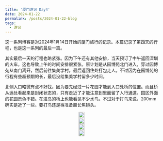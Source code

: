 ```yaml
---
title: '厦门游记 Day4'
date: 2024-01-22
permalink: /posts/2024-01-22-blog
tags:
  - 游记
---
```


这一系列博客是对2024年1月14日开始的厦门旅行的记录。本篇记录了第四天的行程，也是这一系列的最后一篇。

其实最后一天的行程也略紧张。因为下午还有其他安排，当天预订了中午返回深圳的火车。这也导致上午的时间安排很紧张。原计划是从园博苑北门进入，穿过园博苑从南门离开，然后前往集美学村，最后返回住处打包走人。不过因为在园博苑的行程有些超预期的长，最后没给集美学村留多少时间。

北侧入口略微有点不好找，因为要先经过一片花园才能到入口处桥的位置。而且桥从远处看起来是封闭状态的，只有走近了才能注意到里面留了人行通道。园区外面的花园景色不错。在进岛的桥上也能看见不少水鸟。不过对于打鸟来说，200mm确实是近了一些。要打鸟还是得准备超长焦镜头。

<head>
  <meta charset="utf-8" />
  <title>Swiper demo</title>
  <meta name="viewport" content="width=device-width, initial-scale=1, minimum-scale=1, maximum-scale=1" />
  <!-- Link Swiper's CSS -->
  <link rel="stylesheet" href="../assets/css/swiper-bundle.min.css" />

  <!-- Demo styles -->
  <style>
    .swiper {
      width: 100%;
      height: 100%;
    }

    .swiper-slide {
      text-align: center;
      font-size: 18px;
      display: flex;
      justify-content: center;
      align-items: center;
    }

    .swiper-slide img {
      display: block;
      width: 100%;
      height: 100%;
      object-fit: cover;
    }
  </style>
</head>

  <!-- Swiper -->
  <div class="swiper mySwiper">
    <div class="swiper-wrapper">
      <div class="swiper-slide">
        <a href="https://lailaps0713-blog.oss-cn-shanghai.aliyuncs.com/img/2024/DSC_3297.jpg">
          <img src="https://lailaps0713-blog.oss-cn-shanghai.aliyuncs.com/img/2024/DSC_3297.jpg?x-oss-process=image/resize,m_pad,h_1280,w_1920,color_FFFFFF"/>
        </a>
      </div>
      <div class="swiper-slide">
        <a href="https://lailaps0713-blog.oss-cn-shanghai.aliyuncs.com/img/2024/DSC_3300.jpg">
          <img src="https://lailaps0713-blog.oss-cn-shanghai.aliyuncs.com/img/2024/DSC_3300.jpg?x-oss-process=image/resize,m_pad,h_1280,w_1920,color_FFFFFF"/>
        </a>
      </div>
      <div class="swiper-slide">
        <a href="https://lailaps0713-blog.oss-cn-shanghai.aliyuncs.com/img/2024/DSC_3302.jpg">
          <img src="https://lailaps0713-blog.oss-cn-shanghai.aliyuncs.com/img/2024/DSC_3302.jpg?x-oss-process=image/resize,m_pad,h_1280,w_1920,color_FFFFFF"/>
        </a>
      </div>
      <div class="swiper-slide">
        <a href="https://lailaps0713-blog.oss-cn-shanghai.aliyuncs.com/img/2024/DSC_3309.jpg">
          <img src="https://lailaps0713-blog.oss-cn-shanghai.aliyuncs.com/img/2024/DSC_3309.jpg?x-oss-process=image/resize,m_pad,h_1280,w_1920,color_FFFFFF"/>
        </a>
      </div>
    </div>
    <div class="swiper-button-next"></div>
    <div class="swiper-button-prev"></div>
  </div>

园博苑北侧是月光环的所在地。不过如果想拍出月光环中间有一座古代中式塔楼的效果需要在园博苑之外拍。具体地点应该是在靠近星巢的岸边。因为时间原因来不及折返跑，只能之后有机会再说了。可能因为人少，那里也有不少水鸟。有一只停在月光环上，还有一只鹭在栏杆上站着，似乎也不是很怕人。于是终于拍到了足够大的鸟，可喜可贺。

<!-- Swiper -->
  <div class="swiper mySwiper2">
    <div class="swiper-wrapper">
      <div class="swiper-slide">
        <a href="https://lailaps0713-blog.oss-cn-shanghai.aliyuncs.com/img/2024/DSC_3350.jpg">
          <img src="https://lailaps0713-blog.oss-cn-shanghai.aliyuncs.com/img/2024/DSC_3350.jpg?x-oss-process=image/resize,m_pad,h_1280,w_1920,color_FFFFFF"/>
        </a>
      </div>
      <div class="swiper-slide">
        <a href="https://lailaps0713-blog.oss-cn-shanghai.aliyuncs.com/img/2024/DSC_3336.jpg">
          <img src="https://lailaps0713-blog.oss-cn-shanghai.aliyuncs.com/img/2024/DSC_3336.jpg?x-oss-process=image/resize,m_pad,h_1280,w_1920,color_FFFFFF"/>
        </a>
      </div>
      <div class="swiper-slide">
        <a href="https://lailaps0713-blog.oss-cn-shanghai.aliyuncs.com/img/2024/DSC_3344.jpg">
          <img src="https://lailaps0713-blog.oss-cn-shanghai.aliyuncs.com/img/2024/DSC_3344.jpg?x-oss-process=image/resize,m_pad,h_1280,w_1920,color_FFFFFF"/>
        </a>
      </div>
      <div class="swiper-slide">
        <a href="https://lailaps0713-blog.oss-cn-shanghai.aliyuncs.com/img/2024/DSC_3355.jpg">
          <img src="https://lailaps0713-blog.oss-cn-shanghai.aliyuncs.com/img/2024/DSC_3355.jpg?x-oss-process=image/resize,m_pad,h_1280,w_1920,color_FFFFFF"/>
        </a>
      </div>
      <div class="swiper-slide">
        <a href="https://lailaps0713-blog.oss-cn-shanghai.aliyuncs.com/img/2024/DSC_3347.jpg">
          <img src="https://lailaps0713-blog.oss-cn-shanghai.aliyuncs.com/img/2024/DSC_3347.jpg?x-oss-process=image/resize,m_pad,h_1280,w_1920,color_FFFFFF"/>
        </a>
      </div>
    </div>
    <div class="swiper-button-next"></div>
    <div class="swiper-button-prev"></div>
  </div>

园博苑的北侧[^1]即使是在周末也没有什么人，而且有着还算比较丰富的建筑样式。除去缺少一些西式建筑之外，常见的中式建筑都能在这里找到，也有花田一类的布景。甚至还有一条民国风布局的街道。最重要的是几乎没人。这里应该会比较适合出外景。下面的图片组是相关建筑和外景的部分记录。[^2]

<!-- Swiper -->
  <div class="swiper mySwiper3">
    <div class="swiper-wrapper">
      <div class="swiper-slide">
        <a href="https://lailaps0713-blog.oss-cn-shanghai.aliyuncs.com/img/2024/DSC_3311.jpg">
          <img src="https://lailaps0713-blog.oss-cn-shanghai.aliyuncs.com/img/2024/DSC_3311.jpg?x-oss-process=image/resize,m_pad,h_1280,w_1920,color_FFFFFF"/>
        </a>
      </div>
      <div class="swiper-slide">
        <a href="https://lailaps0713-blog.oss-cn-shanghai.aliyuncs.com/img/2024/DSC_3370.jpg">
          <img src="https://lailaps0713-blog.oss-cn-shanghai.aliyuncs.com/img/2024/DSC_3370.jpg?x-oss-process=image/resize,m_pad,h_1280,w_1920,color_FFFFFF"/>
        </a>
      </div>
      <div class="swiper-slide">
        <a href="https://lailaps0713-blog.oss-cn-shanghai.aliyuncs.com/img/2024/DSC_3383.jpg">
          <img src="https://lailaps0713-blog.oss-cn-shanghai.aliyuncs.com/img/2024/DSC_3383.jpg?x-oss-process=image/resize,m_pad,h_1280,w_1920,color_FFFFFF"/>
        </a>
      </div>
      <div class="swiper-slide">
        <a href="https://lailaps0713-blog.oss-cn-shanghai.aliyuncs.com/img/2024/DSC_3380-HDR.jpg">
          <img src="https://lailaps0713-blog.oss-cn-shanghai.aliyuncs.com/img/2024/DSC_3380-HDR.jpg?x-oss-process=image/resize,m_pad,h_1280,w_1920,color_FFFFFF"/>
        </a>
      </div>
      <div class="swiper-slide">
        <a href="https://lailaps0713-blog.oss-cn-shanghai.aliyuncs.com/img/2024/DSC_3379.jpg">
          <img src="https://lailaps0713-blog.oss-cn-shanghai.aliyuncs.com/img/2024/DSC_3379.jpg?x-oss-process=image/resize,m_pad,h_1280,w_1920,color_FFFFFF"/>
        </a>
      </div>
    </div>
    <div class="swiper-button-next"></div>
    <div class="swiper-button-prev"></div>
  </div>

不过主岛上就不是那么有趣了。主岛上主要是民族园、江南园和岭南园。里面的景观很多，但都有点那种深圳锦绣中华民族村的感觉[^3]。虽然人不算很多，出外景也可以，不过总感觉那里的建筑稍微有点……刻意？

接近南侧人就显著的多了起来。应该全都是奔着落羽杉来的。在那几个有落羽杉的地点围了很多人。按照小红书上的攻略下午人只会更多。很怀疑在这种情况下能不能正常拍照。不过落羽杉的色彩确实很好看，挑一些角度或者用长焦避开人也还不错。

<!-- Swiper -->
  <div class="swiper mySwiper4">
    <div class="swiper-wrapper">
      <div class="swiper-slide">
        <a href="https://lailaps0713-blog.oss-cn-shanghai.aliyuncs.com/img/2024/DSC_3424.jpg">
          <img src="https://lailaps0713-blog.oss-cn-shanghai.aliyuncs.com/img/2024/DSC_3424.jpg?x-oss-process=image/resize,m_pad,h_1280,w_1920,color_FFFFFF"/>
        </a>
      </div>
      <div class="swiper-slide">
        <a href="https://lailaps0713-blog.oss-cn-shanghai.aliyuncs.com/img/2024/DSC_3368.jpg">
          <img src="https://lailaps0713-blog.oss-cn-shanghai.aliyuncs.com/img/2024/DSC_3368.jpg?x-oss-process=image/resize,m_pad,h_1280,w_1920,color_FFFFFF"/>
        </a>
      </div>
      <div class="swiper-slide">
        <a href="https://lailaps0713-blog.oss-cn-shanghai.aliyuncs.com/img/2024/DSC_3419.jpg">
          <img src="https://lailaps0713-blog.oss-cn-shanghai.aliyuncs.com/img/2024/DSC_3419.jpg?x-oss-process=image/resize,m_pad,h_1280,w_1920,color_FFFFFF"/>
        </a>
      </div>
    </div>
    <div class="swiper-button-next"></div>
    <div class="swiper-button-prev"></div>
  </div>

集美学村一带因为时间实在太赶就没拍照。而且似乎也没太多可以拍的，本质上就是一片居民区。海边的话岛外的海滩不是特别好看。主要还是打鸟，但我也没带超长焦只能作罢。

最后赶火车也很极限，不得不把中午饭打包带到高铁上吃。建议旅行计划里还是给赶车预留足够的时间，尤其是没有地铁这种时间稳定的交通工具的时候。

[^1]: 即除主岛外的其他岛.
[^2]: 但基本都算是随手拍，没怎么好好调。有的实在看不下去就清掉了。但里面的建筑和景观种类比我放的照片的要丰富很多。建议还是去走一趟。
[^3]: 但免费这点已经赢麻了。

<!-- Swiper JS -->
  <script src="../assets/js/swiper-bundle.min.js"></script>

  <!-- Initialize Swiper -->
  <script>
    var swiper = new Swiper(".mySwiper", {
      autoHeight: true,
      loop: true,
      navigation: {
        nextEl: ".swiper-button-next",
        prevEl: ".swiper-button-prev",
      },
    });
    var swiper = new Swiper(".mySwiper2", {
      autoHeight: true,
      loop: true,
      navigation: {
        nextEl: ".swiper-button-next",
        prevEl: ".swiper-button-prev",
      },
    });
    var swiper = new Swiper(".mySwiper3", {
      autoHeight: true,
      loop: true,
      navigation: {
        nextEl: ".swiper-button-next",
        prevEl: ".swiper-button-prev",
      },
    });
    var swiper = new Swiper(".mySwiper4", {
      autoHeight: true,
      loop: true,
      navigation: {
        nextEl: ".swiper-button-next",
        prevEl: ".swiper-button-prev",
      },
    });
  </script>
